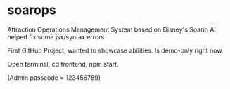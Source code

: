 # soarops
Attraction Operations Management System based on Disney's Soarin
AI helped fix some jsx/syntax errors

First GitHub Project, wanted to showcase abilities.
Is demo-only right now. 

Open terminal,
cd frontend,
npm start.

(Admin passcode = 123456789)
